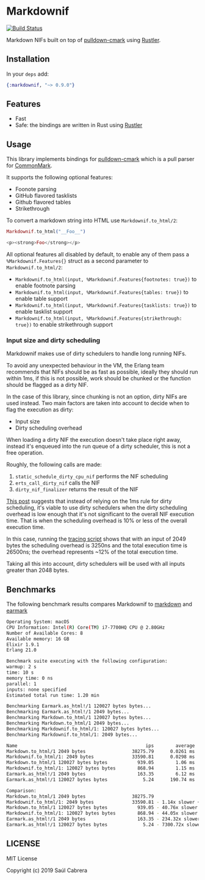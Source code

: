 # Markdownif

[![Build Status](https://github.com/saulecabrera/markdownif/workflows/CI/badge.svg)](https://github.com/saulecabrera/markdownif/actions)


Markdown NIFs built on top of [pulldown-cmark](https://github.com/raphlinus/pulldown-cmark) using [Rustler](https://github.com/rusterlium/rustler).


## Installation

In your `deps` add:

```elixir
{:markdownif, "~> 0.9.0"}
```

## Features

- Fast
- Safe: the bindings are written in Rust using [Rustler](https://github.com/rusterlium/rustler)

## Usage

This library implements bindings for [pulldown-cmark](https://github.com/raphlinus/pulldown-cmark) which is a pull parser for [CommonMark](https://commonmark.org/).

It supports the following optional features:

- Foonote parsing
- GitHub flavored tasklists
- Github flavored tables
- Strikethrough


To convert a markdown string into HTML use `Markdownif.to_html/2`:

```elixir
Markdownif.to_html("__Foo__")

<p><strong>Foo</strong></p>
```

All optional features all disabled by default, to enable any of them pass a `%Markdownif.Features{}` struct as a second parameter to `Markdownif.to_html/2`:


- `Markdownif.to_html(input, %Markdownif.Features{footnotes: true})` to enable footnote parsing
- `Markdownif.to_html(input, %Markdownif.Features{tables: true})` to enable table support
- `Markdownif.to_html(input, %Markdownif.Features{tasklists: true})` to enable tasklist support 
- `Markdownif.to_html(input, %Markdownif.Features{strikethrough: true})` to enable strikethrough support

### Input size and dirty scheduling

Markdownif makes use of dirty schedulers to handle long running NIFs.

To avoid any unexpected behaviour in the VM, the Erlang team recommends that NIFs should be as fast as possible, ideally they should run within 1ms, if this is not possible,
work should be chunked or the function should be flagged as a dirty NIF.

In the case of this library, since chunking is not an option, dirty NIFs are used instead. Two main factors are taken into account to decide when to flag the execution as dirty:

- Input size
- Dirty scheduling overhead

When loading a dirty NIF the execution doesn't take place right away, instead it's enqueued into the run queue of a dirty scheduler, this is not a free operation.

Roughly, the following calls are made:

1. `static_schedule_dirty_cpu_nif` performs the NIF scheduling
2. `erts_call_dirty_nif` calls the NIF
3. `dirty_nif_finalizer` returns the result of the NIF

[This post](https://medium.com/@jlouis666/erlang-dirty-scheduler-overhead-6e1219dcc7) suggests that instead of relying on the 1ms rule for dirty scheduling, it's viable to use dirty schedulers when the dirty scheduling overhead is low enough that it's not significant to the overall NIF execution time. That is when the scheduling overhead is 10% or less of the overall execution time. 

In this case, running the [tracing script](https://github.com/saulecabrera/markdownif/blob/master/bench/trace_dirty_nif.d) shows that with an input of 2049 bytes the scheduling overhead is 3250ns and the total execution time is 26500ns; the overhead represents ~12% of the total execution time. 

Taking all this into account, dirty schedulers will be used with all inputs greater than 2048 bytes.

## Benchmarks

The following benchmark results compares Markdownif to [markdown](https://github.com/devinus/markdown) and [earmark](https://github.com/pragdave/earmark)

```sh
Operating System: macOS
CPU Information: Intel(R) Core(TM) i7-7700HQ CPU @ 2.80GHz
Number of Available Cores: 8
Available memory: 16 GB
Elixir 1.9.1
Erlang 21.0

Benchmark suite executing with the following configuration:
warmup: 2 s
time: 10 s
memory time: 0 ns
parallel: 1
inputs: none specified
Estimated total run time: 1.20 min

Benchmarking Earmark.as_html!/1 120027 bytes bytes...
Benchmarking Earmark.as_html!/1 2049 bytes...
Benchmarking Markdown.to_html/1 120027 bytes bytes...
Benchmarking Markdown.to_html/1 2049 bytes...
Benchmarking Markdownif.to_html/1: 120027 bytes bytes...
Benchmarking Markdownif.to_html/1: 2049 bytes...

Name                                               ips        average  deviation         median         99th %
Markdown.to_html/1 2049 bytes                 38275.79      0.0261 ms    ±40.58%      0.0240 ms      0.0640 ms
Markdownif.to_html/1: 2049 bytes              33590.81      0.0298 ms    ±48.69%      0.0270 ms      0.0800 ms
Markdown.to_html/1 120027 bytes bytes           939.05        1.06 ms    ±10.10%        1.02 ms        1.47 ms
Markdownif.to_html/1: 120027 bytes bytes        868.94        1.15 ms    ±12.93%        1.12 ms        1.70 ms
Earmark.as_html!/1 2049 bytes                   163.35        6.12 ms    ±11.52%        5.97 ms        9.22 ms
Earmark.as_html!/1 120027 bytes bytes             5.24      190.74 ms     ±3.63%      189.62 ms      229.73 ms

Comparison:
Markdown.to_html/1 2049 bytes                 38275.79
Markdownif.to_html/1: 2049 bytes              33590.81 - 1.14x slower +0.00364 ms
Markdown.to_html/1 120027 bytes bytes           939.05 - 40.76x slower +1.04 ms
Markdownif.to_html/1: 120027 bytes bytes        868.94 - 44.05x slower +1.12 ms
Earmark.as_html!/1 2049 bytes                   163.35 - 234.32x slower +6.10 ms
Earmark.as_html!/1 120027 bytes bytes             5.24 - 7300.72x slower +190.71 ms

```


## LICENSE

MIT License

Copyright (c) 2019 Saúl Cabrera

